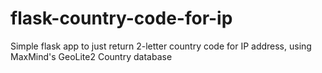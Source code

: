 # flask-country-code-for-ip
Simple flask app to just return 2-letter country code for IP address, using MaxMind's GeoLite2 Country database
